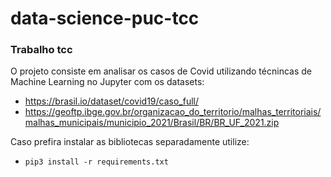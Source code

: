 # data-science-puc-tcc
### Trabalho tcc

O projeto consiste em analisar os casos de Covid utilizando técnincas de Machine Learning no Jupyter com os datasets:
- https://brasil.io/dataset/covid19/caso_full/
- https://geoftp.ibge.gov.br/organizacao_do_territorio/malhas_territoriais/malhas_municipais/municipio_2021/Brasil/BR/BR_UF_2021.zip

Caso prefira instalar as bibliotecas separadamente utilize:
- ```pip3 install -r requirements.txt```
